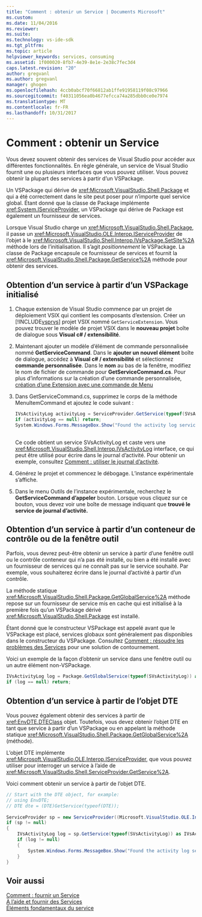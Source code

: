 ```yaml
---
title: "Comment : obtenir un Service | Documents Microsoft"
ms.custom: 
ms.date: 11/04/2016
ms.reviewer: 
ms.suite: 
ms.technology: vs-ide-sdk
ms.tgt_pltfrm: 
ms.topic: article
helpviewer_keywords: services, consuming
ms.assetid: 1f000020-8fb7-4e39-8e1e-2e38c7fec3d4
caps.latest.revision: "20"
author: gregvanl
ms.author: gregvanl
manager: ghogen
ms.openlocfilehash: 4ccb0abcf70f66812ab1ffe91958119f08c97966
ms.sourcegitcommit: f40311056ea0b4677efcca74a285dbb0ce0e7974
ms.translationtype: MT
ms.contentlocale: fr-FR
ms.lasthandoff: 10/31/2017
---
```

# <a name="how-to-get-a-service"></a>Comment : obtenir un Service
Vous devez souvent obtenir des services de Visual Studio pour accéder aux différentes fonctionnalités. En règle générale, un service de Visual Studio fournit une ou plusieurs interfaces que vous pouvez utiliser. Vous pouvez obtenir la plupart des services à partir d’un VSPackage.  
  
 Un VSPackage qui dérive de <xref:Microsoft.VisualStudio.Shell.Package> et qui a été correctement dans le site peut poser pour n’importe quel service global. Étant donné que la classe de Package implémente <xref:System.IServiceProvider>, un VSPackage qui dérive de Package est également un fournisseur de services.  
  
 Lorsque Visual Studio charge un <xref:Microsoft.VisualStudio.Shell.Package>, il passe un <xref:Microsoft.VisualStudio.OLE.Interop.IServiceProvider> de l’objet à le <xref:Microsoft.VisualStudio.Shell.Interop.IVsPackage.SetSite%2A> méthode lors de l’initialisation. Il s’agit *positionnement* le VSPackage. La classe de Package encapsule ce fournisseur de services et fournit la <xref:Microsoft.VisualStudio.Shell.Package.GetService%2A> méthode pour obtenir des services.  
  
## <a name="getting-a-service-from-an-initialized-vspackage"></a>Obtention d’un service à partir d’un VSPackage initialisé  
  
1.  Chaque extension de Visual Studio commence par un projet de déploiement VSIX qui contient les composants d’extension. Créer un [!INCLUDE[vsprvs](../code-quality/includes/vsprvs_md.md)] projet VSIX nommé `GetServiceExtension`. Vous pouvez trouver le modèle de projet VSIX dans le **nouveau projet** boîte de dialogue sous **Visual c# / extensibilité**.  
  
2.  Maintenant ajouter un modèle d’élément de commande personnalisée nommé **GetServiceCommand**. Dans le **ajouter un nouvel élément** boîte de dialogue, accédez à **Visual c# / extensibilité** et sélectionnez **commande personnalisée**. Dans le **nom** au bas de la fenêtre, modifiez le nom de fichier de commande pour **GetServiceCommand.cs**. Pour plus d’informations sur la création d’une commande personnalisée, [création d’une Extension avec une commande de Menu](../extensibility/creating-an-extension-with-a-menu-command.md)  
  
3.  Dans GetServiceCommand.cs, supprimez le corps de la méthode MenuItemCommand et ajoutez le code suivant :  
  
    ```csharp  
    IVsActivityLog activityLog = ServiceProvider.GetService(typeof(SVsActivityLog)) as IVsActivityLog;  
    if (activityLog == null) return;  
    System.Windows.Forms.MessageBox.Show("Found the activity log service.");  
  
    ```  
  
     Ce code obtient un service SVsActivityLog et caste vers une <xref:Microsoft.VisualStudio.Shell.Interop.IVsActivityLog> interface, ce qui peut être utilisé pour écrire dans le journal d’activité. Pour obtenir un exemple, consultez [Comment : utiliser le journal d’activité](../extensibility/how-to-use-the-activity-log.md).  
  
4.  Générez le projet et commencez le débogage. L’instance expérimentale s’affiche.  
  
5.  Dans le menu Outils de l’instance expérimentale, recherchez le **GetServiceCommand d’appeler** bouton. Lorsque vous cliquez sur ce bouton, vous devez voir une boîte de message indiquant que **trouvé le service de journal d’activité.**  
  
## <a name="getting-a-service-from-a-tool-window-or-control-container"></a>Obtention d’un service à partir d’un conteneur de contrôle ou de la fenêtre outil  
 Parfois, vous devrez peut-être obtenir un service à partir d’une fenêtre outil ou le contrôle conteneur qui n’a pas été installé, ou bien a été installé avec un fournisseur de services qui ne connaît pas sur le service souhaité. Par exemple, vous souhaiterez écrire dans le journal d’activité à partir d’un contrôle.  
  
 La méthode statique <xref:Microsoft.VisualStudio.Shell.Package.GetGlobalService%2A> méthode repose sur un fournisseur de service mis en cache qui est initialisé à la première fois qu’un VSPackage dérivé <xref:Microsoft.VisualStudio.Shell.Package> est installé.  
  
 Étant donné que le constructeur VSPackage est appelé avant que le VSPackage est placé, services globaux sont généralement pas disponibles dans le constructeur du VSPackage. Consultez [Comment : résoudre les problèmes des Services](../extensibility/how-to-troubleshoot-services.md) pour une solution de contournement.  
  
 Voici un exemple de la façon d’obtenir un service dans une fenêtre outil ou un autre élément non-VSPackage.  
  
```csharp  
IVsActivityLog log = Package.GetGlobalService(typeof(SVsActivityLog)) as IVsActivityLog;  
if (log == null) return;  
```  
  
## <a name="getting-a-service-from-the-dte-object"></a>Obtention d’un service à partir de l’objet DTE  
 Vous pouvez également obtenir des services à partir de <xref:EnvDTE.DTEClass> objet. Toutefois, vous devez obtenir l’objet DTE en tant que service à partir d’un VSPackage ou en appelant la méthode statique <xref:Microsoft.VisualStudio.Shell.Package.GetGlobalService%2A> (méthode).  
  
 L’objet DTE implémente <xref:Microsoft.VisualStudio.OLE.Interop.IServiceProvider>, que vous pouvez utiliser pour interroger un service à l’aide de <xref:Microsoft.VisualStudio.Shell.ServiceProvider.GetService%2A>.  
  
 Voici comment obtenir un service à partir de l’objet DTE.  
  
```csharp  
// Start with the DTE object, for example:   
// using EnvDTE;  
// DTE dte = (DTE)GetService(typeof(DTE));  
  
ServiceProvider sp = new ServiceProvider((Microsoft.VisualStudio.OLE.Interop.IServiceProvider)dte);  
if (sp != null)  
{  
    IVsActivityLog log = sp.GetService(typeof(SVsActivityLog)) as IVsActivityLog;  
    if (log != null)  
    {   
        System.Windows.Forms.MessageBox.Show("Found the activity log service.");  
    }  
}  
```  
  
## <a name="see-also"></a>Voir aussi  
 [Comment : fournir un Service](../extensibility/how-to-provide-a-service.md)   
 [À l’aide et fournir des Services](../extensibility/using-and-providing-services.md)   
 [Éléments fondamentaux du service](../extensibility/internals/service-essentials.md)
